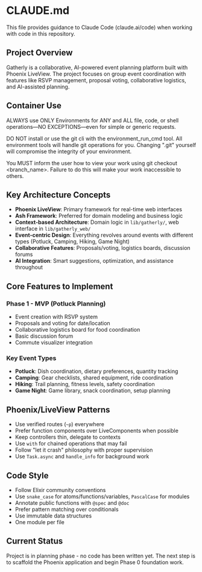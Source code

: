 # CLAUDE.md

This file provides guidance to Claude Code (claude.ai/code) when working with code in this repository.

## Project Overview
Gatherly is a collaborative, AI-powered event planning platform built with Phoenix LiveView. The project focuses on group event coordination with features like RSVP management, proposal voting, collaborative logistics, and AI-assisted planning.

## Container Use
ALWAYS use ONLY Environments for ANY and ALL file, code, or shell operations—NO EXCEPTIONS—even for simple or generic requests.

DO NOT install or use the git cli with the environment_run_cmd tool. All environment tools will handle git operations for you. Changing ".git" yourself will compromise the integrity of your environment.

You MUST inform the user how to view your work using git checkout <branch_name>. Failure to do this will make your work inaccessible to others.
## Key Architecture Concepts
- **Phoenix LiveView**: Primary framework for real-time web interfaces
- **Ash Framework**: Preferred for domain modeling and business logic
- **Context-based Architecture**: Domain logic in `lib/gatherly/`, web interface in `lib/gatherly_web/`
- **Event-centric Design**: Everything revolves around events with different types (Potluck, Camping, Hiking, Game Night)
- **Collaborative Features**: Proposals/voting, logistics boards, discussion forums
- **AI Integration**: Smart suggestions, optimization, and assistance throughout


## Core Features to Implement

### Phase 1 - MVP (Potluck Planning)
- Event creation with RSVP system
- Proposals and voting for date/location
- Collaborative logistics board for food coordination
- Basic discussion forum
- Commute visualizer integration

### Key Event Types
- **Potluck**: Dish coordination, dietary preferences, quantity tracking
- **Camping**: Gear checklists, shared equipment, ride coordination
- **Hiking**: Trail planning, fitness levels, safety coordination
- **Game Night**: Game library, snack coordination, setup planning

## Phoenix/LiveView Patterns
- Use verified routes (`~p`) everywhere
- Prefer function components over LiveComponents when possible
- Keep controllers thin, delegate to contexts
- Use `with` for chained operations that may fail
- Follow "let it crash" philosophy with proper supervision
- Use `Task.async` and `handle_info` for background work

## Code Style
- Follow Elixir community conventions
- Use `snake_case` for atoms/functions/variables, `PascalCase` for modules
- Annotate public functions with `@spec` and `@doc`
- Prefer pattern matching over conditionals
- Use immutable data structures
- One module per file

## Current Status
Project is in planning phase - no code has been written yet. The next step is to scaffold the Phoenix application and begin Phase 0 foundation work.
